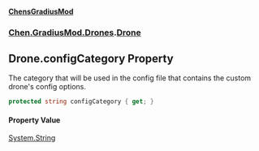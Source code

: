 
#### [ChensGradiusMod](index 'index')

### [Chen.GradiusMod.Drones](Y_iPobZkdIiJ9feSuBjDaQ 'Chen.GradiusMod.Drones').[Drone](o+an11PxrqGB40HSHXgvpQ 'Chen.GradiusMod.Drones.Drone')

## Drone.configCategory Property
The category that will be used in the config file that contains the custom drone's config options.  
```csharp
protected string configCategory { get; }
```

#### Property Value
[System.String](https://docs.microsoft.com/en-us/dotnet/api/System.String 'System.String')
